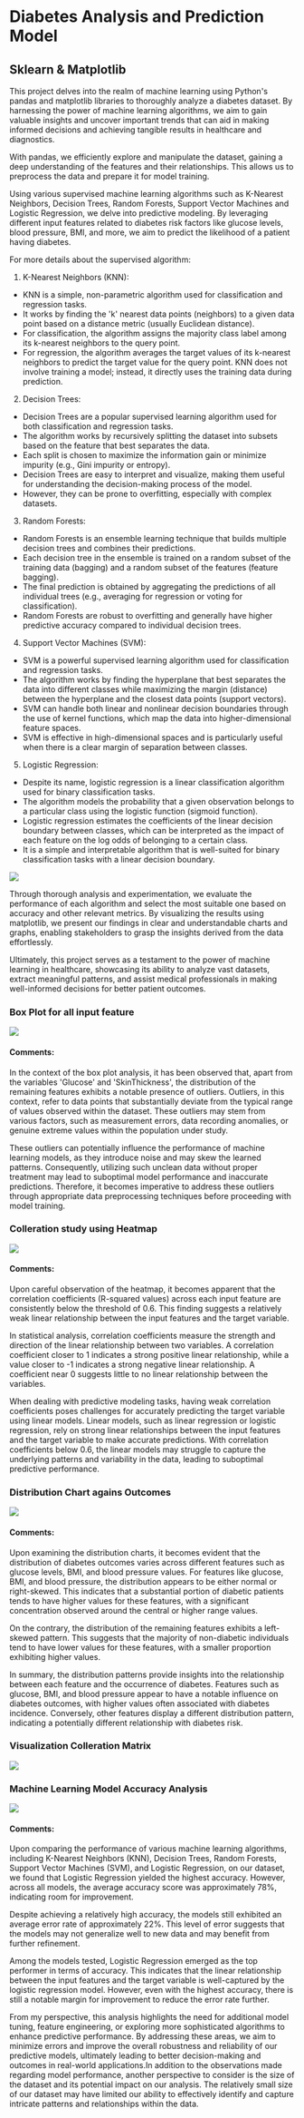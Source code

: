 # Diabetes Analysis and Prediction Model

## Sklearn & Matplotlib

This project delves into the realm of machine learning using Python's pandas and matplotlib libraries to thoroughly analyze a diabetes dataset. By harnessing the power of machine learning algorithms, we aim to gain valuable insights and uncover important trends that can aid in making informed decisions and achieving tangible results in healthcare and diagnostics.

With pandas, we efficiently explore and manipulate the dataset, gaining a deep understanding of the features and their relationships. This allows us to preprocess the data and prepare it for model training.

Using various supervised machine learning algorithms such as K-Nearest Neighbors, Decision Trees, Random Forests, Support Vector Machines and Logistic Regression, we delve into predictive modeling. By leveraging different input features related to diabetes risk factors like glucose levels, blood pressure, BMI, and more, we aim to predict the likelihood of a patient having diabetes.

For more details about the supervised algorithm:

1) K-Nearest Neighbors (KNN):
- KNN is a simple, non-parametric algorithm used for classification and regression tasks.
- It works by finding the 'k' nearest data points (neighbors) to a given data point based on a distance metric (usually Euclidean distance).
- For classification, the algorithm assigns the majority class label among its k-nearest neighbors to the query point.
- For regression, the algorithm averages the target values of its k-nearest neighbors to predict the target value for the query point.
KNN does not involve training a model; instead, it directly uses the training data during prediction.

2) Decision Trees:
- Decision Trees are a popular supervised learning algorithm used for both classification and regression tasks.
- The algorithm works by recursively splitting the dataset into subsets based on the feature that best separates the data.
- Each split is chosen to maximize the information gain or minimize impurity (e.g., Gini impurity or entropy).
- Decision Trees are easy to interpret and visualize, making them useful for understanding the decision-making process of the model.
- However, they can be prone to overfitting, especially with complex datasets.

3) Random Forests:
- Random Forests is an ensemble learning technique that builds multiple decision trees and combines their predictions.
- Each decision tree in the ensemble is trained on a random subset of the training data (bagging) and a random subset of the features (feature bagging).
- The final prediction is obtained by aggregating the predictions of all individual trees (e.g., averaging for regression or voting for classification).
- Random Forests are robust to overfitting and generally have higher predictive accuracy compared to individual decision trees.

4) Support Vector Machines (SVM):
- SVM is a powerful supervised learning algorithm used for classification and regression tasks.
- The algorithm works by finding the hyperplane that best separates the data into different classes while maximizing the margin (distance) between the hyperplane and the closest data points (support vectors).
- SVM can handle both linear and nonlinear decision boundaries through the use of kernel functions, which map the data into higher-dimensional feature spaces.
- SVM is effective in high-dimensional spaces and is particularly useful when there is a clear margin of separation between classes.

5) Logistic Regression:
- Despite its name, logistic regression is a linear classification algorithm used for binary classification tasks.
- The algorithm models the probability that a given observation belongs to a particular class using the logistic function (sigmoid function).
- Logistic regression estimates the coefficients of the linear decision boundary between classes, which can be interpreted as the impact of each feature on the log odds of belonging to a certain class.
- It is a simple and interpretable algorithm that is well-suited for binary classification tasks with a linear decision boundary.

<img src="https://github.com/Roey0204/Diabetes-Analysis-and-Prediction-Model/blob/main/img/Supervised%20Learning%20Algorithm.png">
  
Through thorough analysis and experimentation, we evaluate the performance of each algorithm and select the most suitable one based on accuracy and other relevant metrics. By visualizing the results using matplotlib, we present our findings in clear and understandable charts and graphs, enabling stakeholders to grasp the insights derived from the data effortlessly.

Ultimately, this project serves as a testament to the power of machine learning in healthcare, showcasing its ability to analyze vast datasets, extract meaningful patterns, and assist medical professionals in making well-informed decisions for better patient outcomes.

### Box Plot for all input feature
<img src="https://github.com/Roey0204/Diabetes-Analysis-and-Prediction-Model/blob/main/Result/boxplot.png">

#### Comments: 
In the context of the box plot analysis, it has been observed that, apart from the variables 'Glucose' and 'SkinThickness', the distribution of the remaining features exhibits a notable presence of outliers. Outliers, in this context, refer to data points that substantially deviate from the typical range of values observed within the dataset. These outliers may stem from various factors, such as measurement errors, data recording anomalies, or genuine extreme values within the population under study.

These outliers can potentially influence the performance of machine learning models, as they introduce noise and may skew the learned patterns. Consequently, utilizing such unclean data without proper treatment may lead to suboptimal model performance and inaccurate predictions. Therefore, it becomes imperative to address these outliers through appropriate data preprocessing techniques before proceeding with model training.

### Colleration study using Heatmap
<img src="https://github.com/Roey0204/Diabetes-Analysis-and-Prediction-Model/blob/main/Result/heatmap.png">

#### Comments: 
Upon careful observation of the heatmap, it becomes apparent that the correlation coefficients (R-squared values) across each input feature are consistently below the threshold of 0.6. This finding suggests a relatively weak linear relationship between the input features and the target variable.

In statistical analysis, correlation coefficients measure the strength and direction of the linear relationship between two variables. A correlation coefficient closer to 1 indicates a strong positive linear relationship, while a value closer to -1 indicates a strong negative linear relationship. A coefficient near 0 suggests little to no linear relationship between the variables.

When dealing with predictive modeling tasks, having weak correlation coefficients poses challenges for accurately predicting the target variable using linear models. Linear models, such as linear regression or logistic regression, rely on strong linear relationships between the input features and the target variable to make accurate predictions. With correlation coefficients below 0.6, the linear models may struggle to capture the underlying patterns and variability in the data, leading to suboptimal predictive performance.

### Distribution Chart agains Outcomes
<img src="https://github.com/Roey0204/Diabetes-Analysis-and-Prediction-Model/blob/main/Result/distribution.png">

#### Comments: 
Upon examining the distribution charts, it becomes evident that the distribution of diabetes outcomes varies across different features such as glucose levels, BMI, and blood pressure values. For features like glucose, BMI, and blood pressure, the distribution appears to be either normal or right-skewed. This indicates that a substantial portion of diabetic patients tends to have higher values for these features, with a significant concentration observed around the central or higher range values.

On the contrary, the distribution of the remaining features exhibits a left-skewed pattern. This suggests that the majority of non-diabetic individuals tend to have lower values for these features, with a smaller proportion exhibiting higher values.

In summary, the distribution patterns provide insights into the relationship between each feature and the occurrence of diabetes. Features such as glucose, BMI, and blood pressure appear to have a notable influence on diabetes outcomes, with higher values often associated with diabetes incidence. Conversely, other features display a different distribution pattern, indicating a potentially different relationship with diabetes risk.

### Visualization Colleration Matrix
<img src="https://github.com/Roey0204/Diabetes-Analysis-and-Prediction-Model/blob/main/Result/pairplot.png">

### Machine Learning Model Accuracy Analysis
<img src="https://github.com/Roey0204/Diabetes-Analysis-and-Prediction-Model/blob/main/Result/Model%20accuracy%20result.png">

#### Comments: 
Upon comparing the performance of various machine learning algorithms, including K-Nearest Neighbors (KNN), Decision Trees, Random Forests, Support Vector Machines (SVM), and Logistic Regression, on our dataset, we found that Logistic Regression yielded the highest accuracy. However, across all models, the average accuracy score was approximately 78%, indicating room for improvement.

Despite achieving a relatively high accuracy, the models still exhibited an average error rate of approximately 22%. This level of error suggests that the models may not generalize well to new data and may benefit from further refinement.

Among the models tested, Logistic Regression emerged as the top performer in terms of accuracy. This indicates that the linear relationship between the input features and the target variable is well-captured by the logistic regression model. However, even with the highest accuracy, there is still a notable margin for improvement to reduce the error rate further.

From my perspective, this analysis highlights the need for additional model tuning, feature engineering, or exploring more sophisticated algorithms to enhance predictive performance. By addressing these areas, we aim to minimize errors and improve the overall robustness and reliability of our predictive models, ultimately leading to better decision-making and outcomes in real-world applications.In addition to the observations made regarding model performance, another perspective to consider is the size of the dataset and its potential impact on our analysis. The relatively small size of our dataset may have limited our ability to effectively identify and capture intricate patterns and relationships within the data.
